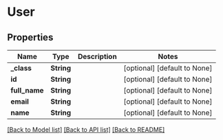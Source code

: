 # User

## Properties
Name | Type | Description | Notes
------------ | ------------- | ------------- | -------------
**_class** | **String** |  | [optional] [default to None]
**id** | **String** |  | [optional] [default to None]
**full_name** | **String** |  | [optional] [default to None]
**email** | **String** |  | [optional] [default to None]
**name** | **String** |  | [optional] [default to None]

[[Back to Model list]](../README.md#documentation-for-models) [[Back to API list]](../README.md#documentation-for-api-endpoints) [[Back to README]](../README.md)



